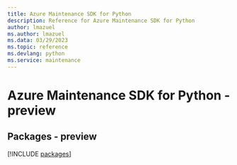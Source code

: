 ```yaml
---
title: Azure Maintenance SDK for Python
description: Reference for Azure Maintenance SDK for Python
author: lmazuel
ms.author: lmazuel
ms.data: 03/29/2023
ms.topic: reference
ms.devlang: python
ms.service: maintenance
---
```

# Azure Maintenance SDK for Python - preview
## Packages - preview
[!INCLUDE [packages](maintenance-index.md)]